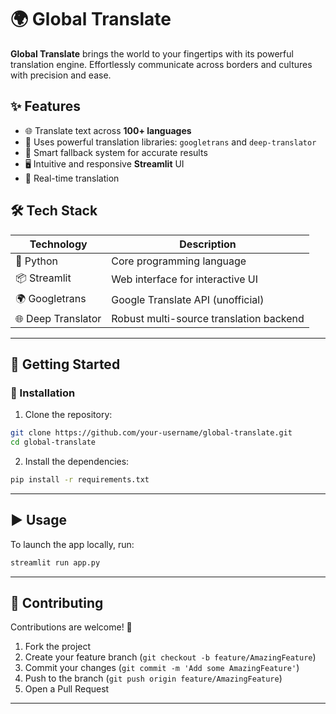 # 🌍 Global Translate

**Global Translate** brings the world to your fingertips with its powerful translation engine. Effortlessly communicate across borders and cultures with precision and ease.

## ✨ Features

- 🌐 Translate text across **100+ languages**
- 🤖 Uses powerful translation libraries: `googletrans` and `deep-translator`
- 🧠 Smart fallback system for accurate results
- 🖥️ Intuitive and responsive **Streamlit** UI
- 🔄 Real-time translation

## 🛠️ Tech Stack

| Technology     | Description                                 |
|----------------|---------------------------------------------|
| 🐍 Python       | Core programming language                   |
| 📦 Streamlit    | Web interface for interactive UI            |
| 🌍 Googletrans  | Google Translate API (unofficial)           |
| 🌐 Deep Translator | Robust multi-source translation backend |

---

## 🚀 Getting Started

### 🔧 Installation

1. Clone the repository:

```bash
git clone https://github.com/your-username/global-translate.git
cd global-translate
````

2. Install the dependencies:

```bash
pip install -r requirements.txt
```
---

## ▶️ Usage

To launch the app locally, run:

```bash
streamlit run app.py
```

---

## 🤝 Contributing

Contributions are welcome! 🎉

1. Fork the project
2. Create your feature branch (`git checkout -b feature/AmazingFeature`)
3. Commit your changes (`git commit -m 'Add some AmazingFeature'`)
4. Push to the branch (`git push origin feature/AmazingFeature`)
5. Open a Pull Request

---
